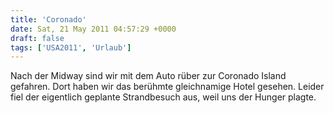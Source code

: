 ```yaml
---
title: 'Coronado'
date: Sat, 21 May 2011 04:57:29 +0000
draft: false
tags: ['USA2011', 'Urlaub']
---
```


Nach der Midway sind wir mit dem Auto rüber zur Coronado Island gefahren. Dort haben wir das berühmte gleichnamige Hotel gesehen. Leider fiel der eigentlich geplante Strandbesuch aus, weil uns der Hunger plagte.
